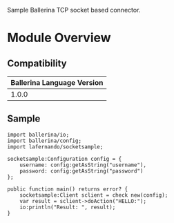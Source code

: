 Sample Ballerina TCP socket based connector.

# Module Overview

## Compatibility
| Ballerina Language Version 
| -------------------------- 
| 1.0.0

## Sample

```ballerina
import ballerina/io;
import ballerina/config;
import lafernando/socketsample;

socketsample:Configuration config = {
    username: config:getAsString("username"),
    password: config:getAsString("password")
};

public function main() returns error? {
    socketsample:Client sclient = check new(config);
    var result = sclient->doAction("HELLO:");
    io:println("Result: ", result);
}
```
